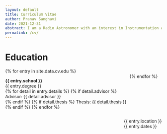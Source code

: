 ```yaml
---
layout: default
title: Curriculum Vitae
author: Pranav Sanghavi
date: 2021-12-31
abstract: I am a Radio Astronomer with an interest in Instrumentation and VLBI. I am currently completing my PhD at West Virginia University. My goal is to strive towards acquiring end-to-end experitise from analog chains to digital pipelines. I would like to build to telescopes to uncover the secrets of Fast Radio Bursts and Cosmology.
permalink: /cv/
---
```


<h1 id = "edu">Education</h1>

<div class="container">
  {% for entry in site.data.cv.edu %}
    <div class="content_left_responsive">
      <p style='float: left; width: 100vw; max-width: 400px;'>
        <b>{{ entry.school }}</b><br>
        {{ entry.degree }}<br>
        {% for detail in entry.details %}
          {% if detail.advisor %}
            Advisor: {{ detail.advisor }}<br>
          {% endif %}
          {% if detail.thesis %}
            Thesis: {{ detail.thesis }}<br>
          {% endif %}
        {% endfor %}
      </p>
    </div>
    <div class="content_left_responsive">
      <p style='float: right'>
        {{ entry.location }}<br>
        {{ entry.dates }}<br>
      </p>
    </div>
  {% endfor %}
</div>
